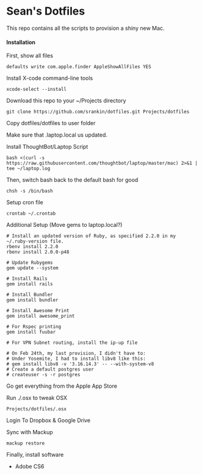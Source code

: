 # Sean's Dotfiles

This repo contains all the scripts to provision a shiny new Mac.

#### Installation

First, show all files
```
defaults write com.apple.finder AppleShowAllFiles YES
```

Install X-code command-line tools
```
xcode-select --install
```

Download this repo to your ~/Projects directory

```
git clone https://github.com/srankin/dotfiles.git Projects/dotfiles
```

Copy dotfiles/dotfiles to user folder

Make sure that .laptop.local us updated.

Install ThoughtBot/Laptop Script
```
bash <(curl -s https://raw.githubusercontent.com/thoughtbot/laptop/master/mac) 2>&1 | tee ~/laptop.log
```

Then, switch bash back to the default bash for good
```
chsh -s /bin/bash
```

Setup cron file
```
crontab ~/.crontab
```

Additional Setup (Move gems to laptop.local?)
```
# Install an updated version of Ruby, as specified 2.2.0 in my ~/.ruby-version file.
rbenv install 2.2.0
rbenv install 2.0.0-p48

# Update Rubygems
gem update --system 

# Install Rails
gem install rails

# Install Bundler
gem install bundler

# Install Awesome Print
gem install awesome_print

# For Rspec printing
gem install fuubar

# For VPN Subnet routing, install the ip-up file

# On Feb 24th, my last provision, I didn't have to:
# Under Yosemite, I had to install libv8 like this:
# gem install libv8 -v '3.16.14.3' -- --with-system-v8
# Create a default postgres user
# createuser -s -r postgres

```

Go get everything from the Apple App Store

Run ./.osx to tweak OSX
```
Projects/dotfiles/.osx
```

Login To Dropbox & Google Drive

Sync with Mackup
```
mackup restore
```

Finally, install software
- Adobe CS6
